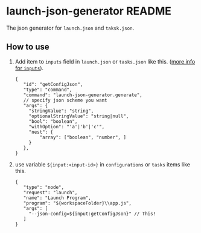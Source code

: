 # launch-json-generator README

The json generator for `launch.json` and `taksk.json`.

## How to use

1. Add item to `inputs` field in `launch.json` or `tasks.json` like this. ([more info for `inputs`](https://code.visualstudio.com/docs/editor/variables-reference#_input-variables)).
   ```jsonc
   {
      "id": "getConfigJson",
      "type": "command",
      "command": "launch-json-generator.generate",
      // specify json scheme you want
      "args": {
        "stringValue": "string",
        "optionalStringValue": "string|null",
        "bool": "boolean",
        "withOption": "'a'|'b'|'c'",
        "nest": {
            "array": ["boolean", "number", ]
        }
      },
   }
   ```
1. use variable `${input:<input-id>}` in `configurations` or `tasks` items like this.
   ```jsonc
   {
      "type": "node",
      "request": "launch",
      "name": "Launch Program",
      "program": "${workspaceFolder}\\app.js",
      "args": [
        "--json-config=${input:getConfigJson}" // This!
      ]
   }
   ```